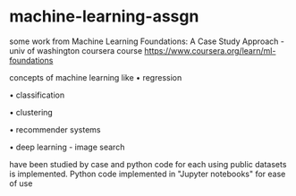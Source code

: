 # machine-learning-assgn
some work from Machine Learning Foundations: A Case Study Approach - univ of washington coursera course
https://www.coursera.org/learn/ml-foundations

concepts of machine learning like 
 • regression

 • classification
 
 • clustering

 • recommender systems

 • deep learning - image search


have been studied by case and python code for each using public datasets is implemented.
Python code implemented in "Jupyter notebooks" for ease of use